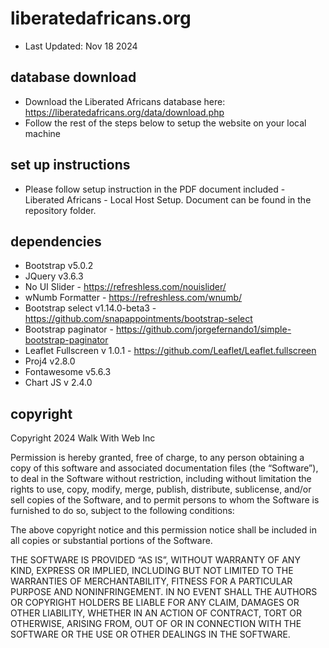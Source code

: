 # liberatedafricans.org
- Last Updated: Nov 18 2024

## database download 
- Download the Liberated Africans database here: https://liberatedafricans.org/data/download.php 
- Follow the rest of the steps below to setup the website on your local machine 

## set up instructions
- Please follow setup instruction in the PDF document included - Liberated Africans - Local Host Setup. Document can be found in the repository folder. 

## dependencies
- Bootstrap v5.0.2
- JQuery v3.6.3
- No UI Slider - https://refreshless.com/nouislider/ 
- wNumb Formatter - https://refreshless.com/wnumb/
- Bootstrap select v1.14.0-beta3 - https://github.com/snapappointments/bootstrap-select 
- Bootstrap paginator - https://github.com/jorgefernando1/simple-bootstrap-paginator
- Leaflet Fullscreen v 1.0.1 - https://github.com/Leaflet/Leaflet.fullscreen 
- Proj4 v2.8.0 
- Fontawesome v5.6.3
- Chart JS v 2.4.0

## copyright
Copyright 2024 Walk With Web Inc

Permission is hereby granted, free of charge, to any person obtaining a copy of this software and associated documentation files (the “Software”), to deal in the Software without restriction, including without limitation the rights to use, copy, modify, merge, publish, distribute, sublicense, and/or sell copies of the Software, and to permit persons to whom the Software is furnished to do so, subject to the following conditions:

The above copyright notice and this permission notice shall be included in all copies or substantial portions of the Software.

THE SOFTWARE IS PROVIDED “AS IS”, WITHOUT WARRANTY OF ANY KIND, EXPRESS OR IMPLIED, INCLUDING BUT NOT LIMITED TO THE WARRANTIES OF MERCHANTABILITY, FITNESS FOR A PARTICULAR PURPOSE AND NONINFRINGEMENT. IN NO EVENT SHALL THE AUTHORS OR COPYRIGHT HOLDERS BE LIABLE FOR ANY CLAIM, DAMAGES OR OTHER LIABILITY, WHETHER IN AN ACTION OF CONTRACT, TORT OR OTHERWISE, ARISING FROM, OUT OF OR IN CONNECTION WITH THE SOFTWARE OR THE USE OR OTHER DEALINGS IN THE SOFTWARE.
